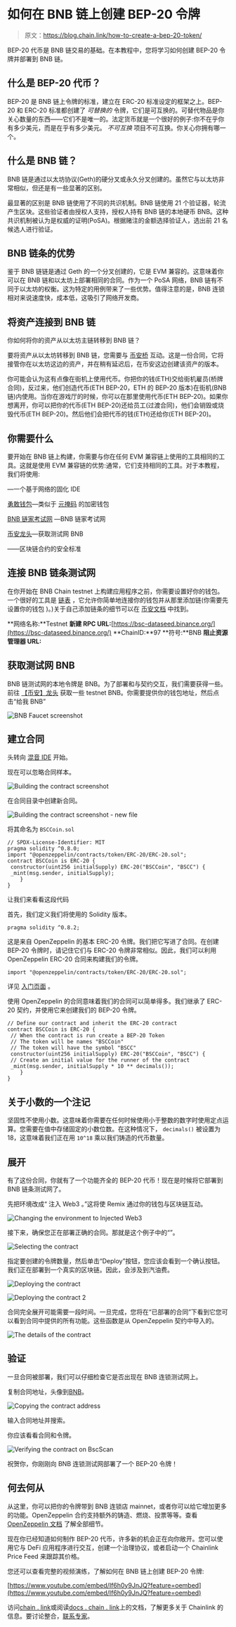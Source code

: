 # 如何在 BNB 链上创建 BEP-20 令牌

> 原文：<https://blog.chain.link/how-to-create-a-bep-20-token/>

BEP-20 代币是 BNB 链交易的基础。在本教程中，您将学习如何创建 BEP-20 令牌并部署到 BNB 链。

## 什么是 BEP-20 代币？

BEP-20 是 BNB 链上令牌的标准，建立在 ERC-20 标准设定的框架之上。BEP-20 和 ERC-20 标准都创建了 *可替换的* 令牌，它们是可互换的。可替代物品是你关心数量的东西——它们不是唯一的。法定货币就是一个很好的例子:你不在乎你有多少美元，而是在乎有多少美元。 *不可互换* 项目不可互换。你关心你拥有哪一个。

## 什么是 BNB 链？

BNB 链是通过以太坊协议(Geth)的硬分叉或永久分叉创建的。虽然它与以太坊非常相似，但还是有一些显著的区别。

最显著的区别是 BNB 链使用了不同的共识机制。BNB 链使用 21 个验证器，轮流产生区块。这些验证者由授权人支持，授权人持有 BNB 链的本地硬币 BNB。这种共识机制被认为是权威的证明(PoSA)。根据赌注的金额选择验证人，选出前 21 名候选人进行验证。

## BNB 链条的优势

鉴于 BNB 链链是通过 Geth 的一个分叉创建的，它是 EVM 兼容的。这意味着你可以在 BNB 链和以太坊上部署相同的合同。作为一个 PoSA 网络，BNB 链有不同于以太坊的权衡。这为特定的用例带来了一些优势。值得注意的是，BNB 连锁相对来说速度快，成本低，这吸引了网络开发商。

## 将资产连接到 BNB 链

你如何将你的资产从以太坊主链转移到 BNB 链？

要将资产从以太坊转移到 BNB 链，您需要与 [币安桥](https://www.bnbchain.world/en/bridge) 互动。这是一份合同，它将接管你在以太坊这边的资产，并在稍有延迟后，在币安这边创建该资产的版本。

你可能会认为这有点像在街机上使用代币。你把你的钱(ETH)交给街机雇员(桥牌合同)，反过来，他们创造代币(ETH BEP-20，ETH 的 BEP-20 版本)在街机(BNB 链)内使用。当你在游戏厅的时候，你可以在那里使用代币(ETH BEP-20)。如果你想离开，你可以把你的代币(ETH BEP-20)还给员工(过渡合同)，他们会销毁或烧毁代币(ETH BEP-20)。然后他们会把代币的钱(ETH)还给你(ETH BEP-20)。

## 你需要什么

要开始在 BNB 链上构建，你需要与你在任何 EVM 兼容链上使用的工具相同的工具。这就是使用 EVM 兼容链的优势:通常，它们支持相同的工具。对于本教程，我们将使用:

[](https://remix.ethereum.org)—一个基于网络的固化 IDE

[勇敢钱包](https://brave.com/wallet/)—类似于 [元掩码](https://metamask.io) 的加密钱包

[BNB 链家考试网](https://testnet.bscscan.com) —BNB 链家考试网

[币安龙头](https://testnet.binance.org/faucet-smart)—获取测试网 BNB

[](https://openzeppelin.com)——区块链合约的安全标准

## 连接 BNB 链条测试网

在你开始在 BNB Chain testnet 上构建应用程序之前，你需要设置好你的钱包。一个很好的工具是 [链表](https://chainlist.org/) ，它允许你简单地连接你的钱包并从那里添加链(你需要先设置你的钱包 )。)关于自己添加链条的细节可以在 [币安文档](https://docs.binance.org/wallets/bsc-wallets.html) 中找到。

**网络名称:**Testnet  **新建 RPC URL:**[https://bsc-dataseed.binance.org/](https://bsc-dataseed.binance.org/) **ChainID:**97  **符号:**BNB  **阻止资源管理器 URL:**[](https://testnet.bscscan.com)

## 获取测试网 BNB

BNB 链测试网的本地令牌是 BNB。为了部署和与契约交互，我们需要获得一些。前往 [【币安】龙头](https://testnet.binance.org/faucet-smart) 获取一些 testnet BNB。你需要提供你的钱包地址，然后点击“给我 BNB”

![BNB Faucet screenshot](img/4cfbdba4c7dbd3db25659fa33367a9fa.png)

## 建立合同

头转向 [混音 IDE](https://remix.ethereum.org/) 开始。

现在可以忽略合同样本。

![Building the contract screenshot](img/5e3a82377e785ccb47e2ec894ddffb2d.png)

在合同目录中创建新合同。

![Building the contract screenshot - new file](img/6c30d2fa3658552001fbd52871a8439a.png)

将其命名为 `BSCCoin.sol`

```
// SPDX-License-Identifier: MIT
pragma solidity ^0.8.0;
import "@openzeppelin/contracts/token/ERC-20/ERC-20.sol";
contract BSCCoin is ERC-20 {
 constructor(uint256 initialSupply) ERC-20("BSCCoin", "BSCC") {
 _mint(msg.sender, initialSupply);
    }
}
```

让我们来看看这段代码

首先，我们定义我们将使用的 Solidity 版本。

```
pragma solidity ^0.8.2;
```

这是来自 OpenZeppelin 的基本 ERC-20 令牌。我们把它写进了合同。在创建 BEP-20 令牌时，请记住它们与 ERC-20 令牌非常相似。因此，我们可以利用 OpenZeppelin ERC-20 合同来构建我们的令牌。

```
import "@openzeppelin/contracts/token/ERC-20/ERC-20.sol";
```

详见 [入门页面](https://openzeppelin.com/contracts/) 。

使用 OpenZeppelin 的合同意味着我们的合同可以简单得多。我们继承了 ERC-20 契约，并使用它来创建我们的 BEP-20 令牌。

```
// Define our contract and inherit the ERC-20 contract
contract BSCCoin is ERC-20 {
 // When the contract is run create a BEP-20 Token
 // The token will be names "BSCCoin"
 // The token will have the symbol "BSCC"
 constructor(uint256 initialSupply) ERC-20("BSCCoin", "BSCC") {
 // Create an initial value for the runner of the contract
 _mint(msg.sender, initialSupply * 10 ** decimals());
    }
}
```

## 关于小数的一个注记

坚固性不使用小数。这意味着你需要在任何时候使用小于整数的数字时使用定点运算。您需要在值中存储固定的小数位数。在这种情况下， `decimals()` 被设置为 18，这意味着我们正在用 `10^18` 乘以我们铸造的代币数量。

## 展开

有了这份合同，你就有了一个功能齐全的 BEP-20 代币！现在是时候将它部署到 BNB 链条测试网了。

先把环境改成“ 注入 Web3 。”这将使 Remix 通过你的钱包与区块链互动。

![Changing the environment to Injected Web3](img/b11d3ee12a0977d5401569285c554ae1.png)

接下来，确保您正在部署正确的合同。那就是这个例子中的“”。

![Selecting the contract](img/2606c00f2acfc81e05f82f25949eaba2.png)

指定要创建的令牌数量，然后单击“Deploy”按钮，您应该会看到一个确认按钮。我们正在部署到一个真实的区块链。因此，会涉及到汽油费。

![Deploying the contract](img/f110c4317e55ea5cb2545373a62745d9.png)

![Deploying the contract 2](img/17479834d3d99c6c46f95228bea07f1d.png)

合同完全展开可能需要一段时间。一旦完成，您将在“已部署的合同”下看到它您可以看到合同中提供的所有功能。这些函数是从 OpenZeppelin 契约中导入的。

![The details of the contract](img/2c433467a526f62ef8484f9f8221aadb.png)

## 验证

一旦合同被部署，我们可以仔细检查它是否出现在 BNB 连锁测试网上。

复制合同地址，头像到[BNB](https://testnet.bscscan.com/)。

![Copying the contract address](img/88b778c24db4ea187143aeb10b340b92.png)

输入合同地址并搜索。

你应该看看合同和令牌。

![Verifying the contract on BscScan](img/80a4cd23b6fe7968614c86f0f413afb8.png)

祝贺你，你刚刚向 BNB 连锁测试网部署了一个 BEP-20 令牌！

## 何去何从

从这里，你可以把你的令牌带到 BNB 连锁店 mainnet，或者你可以给它增加更多的功能。OpenZeppelin 合约支持额外的铸造、燃烧、投票等等。查看 [OpenZeppelin 文档](https://docs.openzeppelin.com/contracts/4.x/BEP20) 了解全部细节。

现在你已经知道如何制作 BEP-20 代币，许多新的机会正在向你敞开。您可以使用它与 DeFi 应用程序进行交互，创建一个治理协议，或者启动一个 Chainlink Price Feed 来跟踪其价格。

您还可以查看完整的视频演练，了解如何在 BNB 链上创建 BEP-20 令牌:

[https://www.youtube.com/embed/If6h0y9JnJQ?feature=oembed](https://www.youtube.com/embed/If6h0y9JnJQ?feature=oembed)

访问[chain . link](https://chain.link/)或阅读[docs . chain . link](https://docs.chain.link/)上的文档，了解更多关于 Chainlink 的信息。要讨论整合，[联系专家](https://chainlinkcommunity.typeform.com/to/OYQO67EF)。